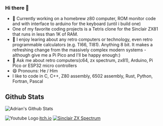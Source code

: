### Hi there 👋

<!--
**AdrianPilko/AdrianPilko** is a ✨ _special_ ✨ repository because its `README.md` (this file) appears on your GitHub profile.
-->


- 🔭 Currently working on a homebrew z80 computer, ROM monitor code and with interface to arduino for the keyboard (until i build one)
- One of my favorite coding projects is a Tetris clone for the Sinclair ZX81 that runs in less than 1K of RAM.
- 🌱 I enjoy learing about any retro computers or technology, even retro programmable calculators (e.g. TI66, TI81). Anything 8 bit. It makes a refreshing change from the massively complex modern systems - although give me a Pi Pico and I'll be happy enough:)
- 💬 Ask me about retro computers(c64, zx spectrum, zx81), Arduino, Pi Pico or ESP32 micro controllers
- 😄 Pronouns: He / Him
- I like to code in C, C++, Z80 assembly, 6502 assembly, Rust, Python, Fortran, Pascal

## Github Stats

![Adrian's Github Stats](https://github-readme-stats.vercel.app/api?username=AdrianPilko&show_icons=true&hide_border=true&include_all_commits=true)

[<img align="left" alt="Youtube Logo" src="https://img.icons8.com/fluent/48/000000/youtube.png" aria-hidden="true"/>](https://www.youtube.com/@byteforever7829 "Adrian's Youtube (byte forever)") 
[itch.io](https://adrianpilko.itch.io/ "Adrian's itch.io")
[<img align="centre" alt="Sinclair ZX Spectrum" src="https://upload.wikimedia.org/wikipedia/commons/3/33/ZXSpectrum48k.jpg"/>](https://en.wikipedia.org/wiki/ZX_Spectrum)
